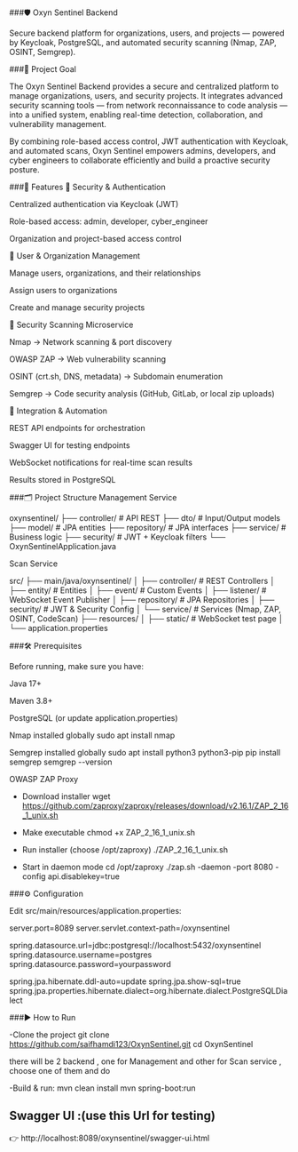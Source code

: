###🛡️ Oxyn Sentinel Backend

Secure backend platform for organizations, users, and projects — powered by Keycloak, PostgreSQL, and automated security scanning (Nmap, ZAP, OSINT, Semgrep).

###🎯 Project Goal

The Oxyn Sentinel Backend provides a secure and centralized platform to manage organizations, users, and security projects.
It integrates advanced security scanning tools — from network reconnaissance to code analysis — into a unified system, enabling real-time detection, collaboration, and vulnerability management.

By combining role-based access control, JWT authentication with Keycloak, and automated scans, Oxyn Sentinel empowers admins, developers, and cyber engineers to collaborate efficiently and build a proactive security posture.

###🚀 Features
🔐 Security & Authentication

Centralized authentication via Keycloak (JWT)

Role-based access: admin, developer, cyber_engineer

Organization and project-based access control

👥 User & Organization Management

Manage users, organizations, and their relationships

Assign users to organizations

Create and manage security projects

🧪 Security Scanning Microservice

Nmap → Network scanning & port discovery

OWASP ZAP → Web vulnerability scanning

OSINT (crt.sh, DNS, metadata) → Subdomain enumeration

Semgrep → Code security analysis (GitHub, GitLab, or local zip uploads)

📡 Integration & Automation

REST API endpoints for orchestration

Swagger UI for testing endpoints

WebSocket notifications for real-time scan results

Results stored in PostgreSQL

###🗂️ Project Structure
Management Service

oxynsentinel/
├── controller/        # API REST
├── dto/               # Input/Output models
├── model/             # JPA entities
├── repository/        # JPA interfaces
├── service/           # Business logic
├── security/          # JWT + Keycloak filters
└── OxynSentinelApplication.java

Scan Service

src/
 ├── main/java/oxynsentinel/
 │    ├── controller/   # REST Controllers
 │    ├── entity/       # Entities
 │    ├── event/        # Custom Events
 │    ├── listener/     # WebSocket Event Publisher
 │    ├── repository/   # JPA Repositories
 │    ├── security/     # JWT & Security Config
 │    └── service/      # Services (Nmap, ZAP, OSINT, CodeScan)
 ├── resources/
 │    ├── static/       # WebSocket test page
 │    └── application.properties


###🛠️ Prerequisites

Before running, make sure you have:

Java 17+

Maven 3.8+

PostgreSQL (or update application.properties)

Nmap installed globally
sudo apt install nmap


Semgrep installed globally
sudo apt install python3 python3-pip
pip install semgrep
semgrep --version


OWASP ZAP Proxy
- Download installer
wget https://github.com/zaproxy/zaproxy/releases/download/v2.16.1/ZAP_2_16_1_unix.sh

- Make executable
chmod +x ZAP_2_16_1_unix.sh

- Run installer (choose /opt/zaproxy)
./ZAP_2_16_1_unix.sh

- Start in daemon mode
cd /opt/zaproxy
./zap.sh -daemon -port 8080 -config api.disablekey=true

###⚙️ Configuration

Edit src/main/resources/application.properties:

server.port=8089
server.servlet.context-path=/oxynsentinel

spring.datasource.url=jdbc:postgresql://localhost:5432/oxynsentinel
spring.datasource.username=postgres
spring.datasource.password=yourpassword

spring.jpa.hibernate.ddl-auto=update
spring.jpa.show-sql=true
spring.jpa.properties.hibernate.dialect=org.hibernate.dialect.PostgreSQLDialect


###▶️ How to Run

-Clone the project
git clone https://github.com/saifhamdi123/OxynSentinel.git
cd OxynSentinel


there will be 2 backend , one for Management and other for Scan service , choose one of them and do 

-Build & run:
mvn clean install
mvn spring-boot:run


## Swagger UI :(use this Url for testing)
👉 http://localhost:8089/oxynsentinel/swagger-ui.html



